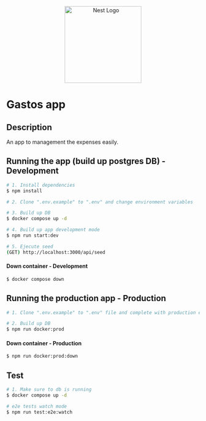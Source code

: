 <p align="center">
  <a href="http://nestjs.com/" target="blank"><img src="https://nestjs.com/img/logo-small.svg" width="200" alt="Nest Logo" /></a>
</p>

[circleci-image]: https://img.shields.io/circleci/build/github/nestjs/nest/master?token=abc123def456
[circleci-url]: https://circleci.com/gh/nestjs/nest

# Gastos app


## Description

An app to management the expenses easily.


## Running the app (build up postgres DB) - Development

```bash
# 1. Install dependencies
$ npm install

# 2. Clone ".env.example" to ".env" and change environment variables

# 3. Build up DB
$ docker compose up -d

# 4. Build up app development mode
$ npm run start:dev

# 5. Ejecute seed
(GET) http://localhost:3000/api/seed
```

#### Down container - Development

```bash
$ docker compose down
```


## Running the production app - Production

```bash
# 1. Clone ".env.example" to ".env" file and complete with production environments variables

# 2. Build up DB
$ npm run docker:prod
```

#### Down container - Production

```bash
$ npm run docker:prod:down
```
## Test

```bash
# 1. Make sure to db is running
$ docker compose up -d

# e2e tests watch mode
$ npm run test:e2e:watch
```
